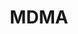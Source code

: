 ---
title: MDMA
crosslinks:
- gloving
- Drugs
- DrugNerds
- ReagentTesting
- Borax
- livven
- mdmatherapy
- LSD
- DNMUK
- DrugsOver30
- DarkNetMarkets
- drugscirclejerk
- DrugStashes
- drugnerds
- AskReddit
- Psychonaut
- Stims
- microdosing
- happy
- aww
---